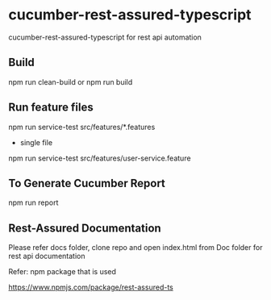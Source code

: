 # cucumber-rest-assured-typescript
cucumber-rest-assured-typescript for rest api automation

## Build
npm run clean-build
or
npm run build

## Run feature files
npm run service-test  src/features/*.features

- single file

npm run service-test  src/features/user-service.feature

## To Generate Cucumber Report

npm run report


## Rest-Assured Documentation

Please refer docs folder, clone repo and open index.html from Doc folder for rest api documentation

Refer: npm package that is used

https://www.npmjs.com/package/rest-assured-ts




